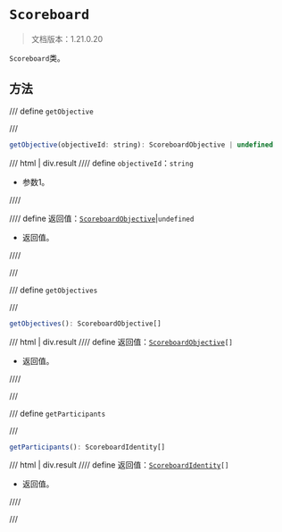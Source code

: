 # `Scoreboard`

> 文档版本：1.21.0.20

`Scoreboard`类。

## 方法

/// define
`getObjective`


///

```js
getObjective(objectiveId: string): ScoreboardObjective | undefined
```

/// html | div.result
//// define
`objectiveId`：`string`

- 参数1。


////

//// define
返回值：[`ScoreboardObjective`](./scoreboardobjective.md)|`undefined`

- 返回值。


////

///


/// define
`getObjectives`


///

```js
getObjectives(): ScoreboardObjective[]
```

/// html | div.result
//// define
返回值：<code><a href="../scoreboardobjective/">ScoreboardObjective</a>[]</code>

- 返回值。


////

///


/// define
`getParticipants`


///

```js
getParticipants(): ScoreboardIdentity[]
```

/// html | div.result
//// define
返回值：<code><a href="../scoreboardidentity/">ScoreboardIdentity</a>[]</code>

- 返回值。


////

///

